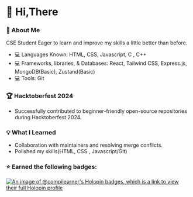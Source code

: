 # :wave: Hi,There  
### :star2: About Me   

CSE Student 
Eager to learn and improve my skills a little better than before.  
* :computer: Languages Known: HTML, CSS, Javascript, C , C++
* :computer: Frameworks, libraries, & Databases: React, Tailwind CSS, Express.js, MongoDB(Basic), Zustand(Basic)
* :computer: Tools: Git

### :trophy: Hacktoberfest 2024
* Successfully contributed to beginner-friendly open-source repositories during Hacktoberfest 2024.
### :bulb: What I Learned
* Collaboration with maintainers and resolving merge conflicts.
* Polished my skills(HTML, CSS , Javascript/Git)
### :star: Earned the following badges:
  [![An image of @compilearner's Holopin badges, which is a link to view their full Holopin profile](https://holopin.me/compilearner)](https://holopin.io/@compilearner)
